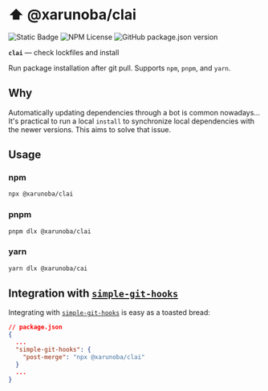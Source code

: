 # ⬆️ @xarunoba/clai
![Static Badge](https://img.shields.io/badge/Made_with-%E2%9D%A4%EF%B8%8F-red?style=for-the-badge) ![NPM License](https://img.shields.io/npm/l/%40xarunoba%2Fclai?style=for-the-badge)
 ![GitHub package.json version](https://img.shields.io/github/package-json/v/xarunoba/clai?style=for-the-badge&logo=npm&color=green) 

**`clai`** — check lockfiles and install

Run package installation after git pull. Supports `npm`, `pnpm`, and `yarn`.

## Why

Automatically updating dependencies through a bot is common nowadays... It's practical to run a local `install` to synchronize local dependencies with the newer versions. This aims to solve that issue.

## Usage

### npm

```bash
npx @xarunoba/clai
```

### pnpm

```bash
pnpm dlx @xarunoba/clai
```

### yarn

```bash
yarn dlx @xarunoba/cai
```

## Integration with [`simple-git-hooks`](https://github.com/toplenboren/simple-git-hooks)

Integrating with [`simple-git-hooks`](https://github.com/toplenboren/simple-git-hooks) is easy as a toasted bread:

```json
// package.json
{
  ...
  "simple-git-hooks": {
    "post-merge": "npx @xarunoba/clai"
  }
  ...
}
```
